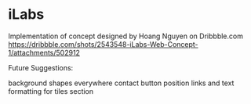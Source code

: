 # iLabs

Implementation of concept designed by Hoang Nguyen on Dribbble.com
https://dribbble.com/shots/2543548-iLabs-Web-Concept-1/attachments/502912

Future Suggestions:

background shapes everywhere
contact button position
links and text formatting for tiles section
